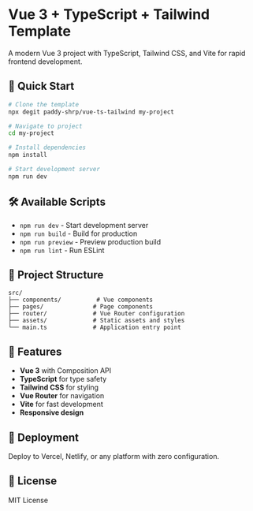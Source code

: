 # Vue 3 + TypeScript + Tailwind Template

A modern Vue 3 project with TypeScript, Tailwind CSS, and Vite for rapid frontend development.

## 🚀 Quick Start

```bash
# Clone the template
npx degit paddy-shrp/vue-ts-tailwind my-project

# Navigate to project
cd my-project

# Install dependencies
npm install

# Start development server
npm run dev
```

## 🛠️ Available Scripts

- `npm run dev` - Start development server
- `npm run build` - Build for production
- `npm run preview` - Preview production build
- `npm run lint` - Run ESLint

## 📁 Project Structure

```
src/
├── components/          # Vue components
├── pages/              # Page components
├── router/             # Vue Router configuration
├── assets/             # Static assets and styles
└── main.ts             # Application entry point
```

## 🎨 Features

- **Vue 3** with Composition API
- **TypeScript** for type safety
- **Tailwind CSS** for styling
- **Vue Router** for navigation
- **Vite** for fast development
- **Responsive design**

## 🚀 Deployment

Deploy to Vercel, Netlify, or any platform with zero configuration.

## 📄 License

MIT License
